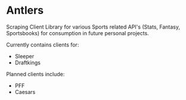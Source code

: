 # Antlers
Scraping Client Library for various Sports related API's (Stats, Fantasy, Sportsbooks) for consumption in future personal projects.

Currently contains clients for:
* Sleeper
* Draftkings

Planned clients include: 
* PFF
* Caesars